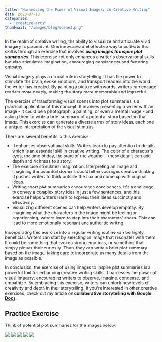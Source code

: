 ```yaml
---
title: "Harnessing the Power of Visual Imagery in Creative Writing"
date: 2023-07-13
categories: 
  - "creative-arts"
thumbnail: "/images/blog/scene3.png"
---
```


In the realm of creative writing, the ability to visualize and articulate vivid imagery is paramount. One innovative and effective way to cultivate this skill is through an exercise that involves _**using images to inspire plot summaries**_. This exercise not only enhances a writer's observational skills but also stimulates imagination, encouraging conciseness and fostering empathy.

Visual imagery plays a crucial role in storytelling. It has the power to stimulate the brain, evoke emotions, and transport readers into the world the writer has created. By painting a picture with words, writers can engage readers more deeply, making the story more memorable and impactful.

The exercise of transforming visual scenes into plot summaries is a practical application of this concept. It involves presenting a writer with an image - it could be a photograph, a painting, or even a mental image - and asking them to write a brief summary of a potential story based on that image. This exercise can generate a diverse array of story ideas, each one a unique interpretation of the visual stimulus.

There are several benefits to this exercise.

- It enhances observational skills. Writers learn to pay attention to details, which is an essential skill in creative writing. The color of a character's eyes, the time of day, the state of the weather - these details can add depth and richness to a story.
- The exercise stimulates imagination. Interpreting an image and imagining the potential stories it could tell encourages creative thinking. It pushes writers to think outside the box and come up with original ideas.
- Writing short plot summaries encourages conciseness. It's a challenge to convey a complex story idea in just a few sentences, and this exercise helps writers learn to express their ideas succinctly and effectively.
- Visualizing different scenes can help writers develop empathy. By imagining what the characters in the image might be feeling or experiencing, writers learn to step into their characters' shoes. This can lead to more emotionally resonant and authentic writing.

Incorporating this exercise into a regular writing routine can be highly beneficial. Writers can start by selecting an image that resonates with them. It could be something that evokes strong emotions, or something that simply piques their curiosity. Then, they can write a brief plot summary based on the image, taking care to incorporate as many details from the image as possible.

In conclusion, the exercise of using images to inspire plot summaries is a powerful tool for enhancing creative writing skills. It harnesses the power of visual imagery, encouraging writers to observe, imagine, condense, and empathize. By embracing this exercise, writers can unlock new levels of creativity and depth in their storytelling. If you're interested in other creative exercises, check out my article on **[collaborative storytelling with Google Docs](https://quadraticgames.com/unleashing-creativity-together-the-magic-of-collaborative-storytelling-and-google-docs/)**.

## Practice Exercise

Think of potential plot summaries for the images below.

![](/images/blog/scene1-1024x574.png) ![](/images/blog/scene2-1-1024x574.png) ![](/images/blog/scene7-1024x574.png) ![](/images/blog/scene8-1024x576.png) ![](/images/blog/scene3-1024x574.png)
